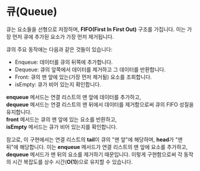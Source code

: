 # 큐(Queue)

큐는 요소들을 선형으로 저장하며, **FIFO(First In First Out)** 구조를 가집니다. 이는 가장 먼저 큐에 추가된 요소가 가장 먼저 제거됩니다.

큐의 주요 동작에는 다음과 같은 것들이 있습니다:

* Enqueue: 데이터를 큐의 뒤쪽에 추가합니다.
* Dequeue: 큐의 앞쪽에서 데이터를 제거하고 그 데이터를 반환합니다.
* Front: 큐의 맨 앞에 있는(가장 먼저 제거될) 요소를 조회합니다.
* isEmpty: 큐가 비어 있는지 확인합니다.

**enqueue** 메서드는 연결 리스트의 맨 앞에 데이터를 추가하고,<br>
**dequeue** 메서드는 연결 리스트의 맨 뒤에서 데이터를 제거함으로써 큐의 FIFO 성질을 유지합니다.<br>
**front** 메서드는 큐의 맨 앞에 있는 요소를 반환하고,<br>
**isEmpty** 메서드는 큐가 비어 있는지를 확인합니다.

참고로, 이 구현에서는 연결 리스트의 **tail**이 큐의 "맨 앞"에 해당하며, **head**가 "맨 뒤"에 해당합니다. 이는 **enqueue** 메서드가 연결 리스트의 맨 앞에 요소를 추가하고, **dequeue** 메서드가 맨 뒤의 요소를 제거하기 때문입니다. 이렇게 구현함으로써 각 동작의 시간 복잡도를 상수 시간(**O(1)**)으로 유지할 수 있습니다.